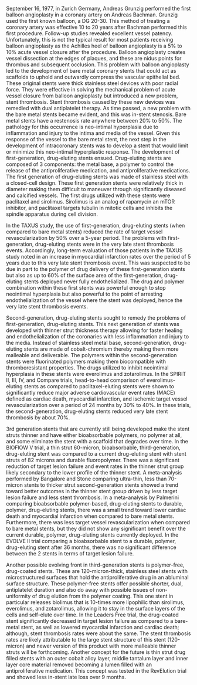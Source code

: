 September 16, 1977, in Zurich Germany, Andreas Grunzig performed the first balloon angioplasty in a coronary artery on Andreas Bachman. Grunzig used the first known balloon, a DG 20-30. This method of treating a coronary artery was effective 10 to 20 years after Bachman performed this first procedure. Follow-up studies revealed excellent vessel patency. Unfortunately, this is not the typical result for most patients receiving balloon angioplasty as the Achilles heel of balloon angioplasty is a 5% to 10% acute vessel closure after the procedure. Balloon angioplasty creates vessel dissection at the edges of plaques, and these are nidus points for thrombus and subsequent occlusion. This problem with balloon angioplasty led to the development of bare metal coronary stents that could act as scaffolds to uphold and outwardly compress the vascular epithelial bed. These original stents were thick stainless steel devices with poor radial force. They were effective in solving the mechanical problem of acute vessel closure from balloon angioplasty but introduced a new problem, stent thrombosis. Stent thrombosis caused by these new devices was remedied with dual antiplatelet therapy. As time passed, a new problem with the bare metal stents became evident, and this was in-stent stenosis. Bare metal stents have a restenosis rate anywhere between 20% to 50%. The pathology for this occurrence is neo-intimal hyperplasia due to inflammation and injury to the intima and media of the vessel. Given this response of the vessel to the bare metal stent, the next step in the development of intracoronary stents was to develop a stent that would limit or minimize this neo-intimal hyperplastic response. The development of first-generation, drug-eluting stents ensued. Drug-eluting stents are composed of 3 components: the metal base, a polymer to control the release of the antiproliferative medication, and antiproliferative medications. The first generation of drug-eluting stents was made of stainless steel with a closed-cell design. These first generation stents were relatively thick in diameter making them difficult to maneuver through significantly diseased and calcified vessels. The first drugs utilized with these stents were paclitaxel and sirolimus. Sirolimus is an analog of rapamycin an mTOR inhibitor, and paclitaxel targets tubulin in mitotic cells and inhibits the spindle apparatus during cell division.

In the TAXUS study, the use of first-generation, drug-eluting stents (when compared to bare metal stents) reduced the rate of target vessel revascularization by 50% over a 5-year period. The problems with first-generation, drug-eluting stents were in the very late stent thrombosis events. Accordingly, long-term evaluation of those patients in the TAXUS study noted in an increase in myocardial infarction rates over the period of 5 years due to this very late stent thrombosis event. This was suspected to be due in part to the polymer of drug delivery of these first-generation stents but also as up to 60% of the surface area of the first-generation, drug-eluting stents deployed never fully endothelialized. The drug and polymer combination within these first stents was powerful enough to stop neointimal hyperplasia but also powerful to the point of arresting endothelialization of the vessel where the stent was deployed, hence the very late stent thrombosis events.

Second-generation, drug-eluting stents sought to remedy the problems of first-generation, drug-eluting stents. This next generation of stents was developed with thinner strut thickness therapy allowing for faster healing and endothelialization of the coronaries with less inflammation and injury to the media. Instead of stainless steel metal base, second-generation, drug-eluting stents are made of cobalt-chromium thereby making them more malleable and deliverable. The polymers within the second-generation stents were fluorinated polymers making them biocompatible with thromboresistant properties. The drugs utilized to inhibit neointimal hyperplasia in these stents were everolimus and zotarolimus. In the SPIRIT II, III, IV, and Compare trials, head-to-head comparison of everolimus-eluting stents as compared to paclitaxel-eluting stents were shown to significantly reduce major adverse cardiovascular event rates (MACE) defined as cardiac death, myocardial infarction, and ischemic target vessel revascularization over a period of 24 months by 30% to 40%. In these trials, the second-generation, drug-eluting stents reduced very late stent thrombosis by about 70%.

3rd generation stents that are currently still being developed make the stent struts thinner and have either bioabsorbable polymers, no polymer at all, and some eliminate the stent with a scaffold that degrades over time. In the BIOFlOW V trial, a thin strut 60-micron, bioabsorbable, third-generation, drug-eluting stent was compared to a current drug-eluting stent with stent struts of 82 microns and durable fluoropolymer. There was a significant reduction of target lesion failure and event rates in the thinner strut group likely secondary to the lower profile of the thinner stent. A meta-analysis performed by Bangalore and Stone comparing ultra-thin, less than 70-micron stents to thicker strut second-generation stents showed a trend toward better outcomes in the thinner stent group driven by less target lesion failure and less stent thrombosis. In a meta-analysis by Palmerini comparing bioabsorbable polymer-based, drug-eluting stents to durable, polymer, drug-eluting stents, there was a small trend toward lower cardiac death and myocardial infarction when compared to bare metal stents. Furthermore, there was less target vessel revascularization when compared to bare metal stents, but they did not show any significant benefit over the current durable, polymer, drug-eluting stents currently deployed. In the EVOLVE II trial comparing a bioabsorbable stent to a durable, polymer, drug-eluting stent after 36 months, there was no significant difference between the 2 stents in terms of target lesion failure.

Another possible evolving front in third-generation stents is polymer-free, drug-coated stents. These are 120-micron-thick, stainless steel stents with microstructured surfaces that hold the antiproliferative drug in an abluminal surface structure. These polymer-free stents offer possible shorter, dual, antiplatelet duration and also do away with possible issues of non-uniformity of drug elution from the polymer coating. This one stent in particular releases biolimus that is 10-times more lipophilic than sirolimus, everolimus, and zotarolimus, allowing it to stay in the surface layers of the cells and self-elute over time. In the Leaders Free trial, the drug-coated stent significantly decreased in target lesion failure as compared to a bare-metal stent, as well as lowered myocardial infarction and cardiac death; although, stent thrombosis rates were about the same. The stent thrombosis rates are likely attributable to the large stent structure of this stent (120-micron) and newer version of this product with more malleable thinner struts will be forthcoming. Another concept for the future is thin strut drug filled stents with an outer cobalt alloy layer, middle tantalum layer and inner layer core material removed becoming a lumen filled with an antiproliferative medication. This concept was tested in the RevElution trial and showed less in-stent late loss over 9 months.